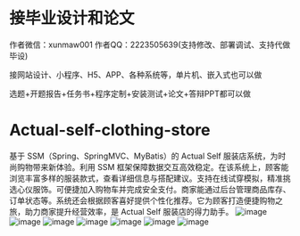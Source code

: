 # 接毕业设计和论文
作者微信：xunmaw001  作者QQ：2223505639(支持修改、部署调试、支持代做毕设)

接网站设计、小程序、H5、APP、各种系统等，单片机、嵌入式也可以做

选题+开题报告+任务书+程序定制+安装测试+论文+答辩PPT都可以做
# Actual-self-clothing-store
基于 SSM（Spring、SpringMVC、MyBatis）的 Actual Self 服装店系统，为时尚购物带来新体验。利用 SSM 框架保障数据交互高效稳定。在该系统上，顾客能浏览丰富多样的服装款式，查看详细信息与搭配建议。支持在线试穿模拟，精准挑选心仪服饰。可便捷加入购物车并完成安全支付。商家能通过后台管理商品库存、订单状态等。系统还会根据顾客喜好提供个性化推荐。它为顾客打造便捷购物之旅，助力商家提升经营效率，是 Actual Self 服装店的得力助手。 
![image](https://github.com/user-attachments/assets/a1764abb-9b90-4891-b663-d4fdb6aa3fc7)
![image](https://github.com/user-attachments/assets/29533411-65ed-4f54-8d4e-e6ca2e617dc8)
![image](https://github.com/user-attachments/assets/dce8f4ff-1aa6-4393-9f08-385ae9b31e3e)
![image](https://github.com/user-attachments/assets/3f73b87b-1446-47d0-952a-1864040a152a)
![image](https://github.com/user-attachments/assets/1c2f7d4f-2e6e-4410-becb-e593c134f782)
![image](https://github.com/user-attachments/assets/cf86282b-7ef1-4b4b-9e77-c96e14480207)
![image](https://github.com/user-attachments/assets/e0158eca-d8ab-4693-8c98-77522c50dff7)

